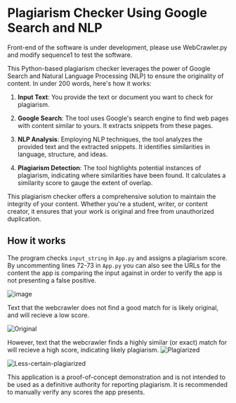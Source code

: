 # Plagiarism Checker Using Google Search and NLP

Front-end of the software is under development, please use WebCrawler.py and modify sequence1 to test the software.

This Python-based plagiarism checker leverages the power of Google Search and Natural Language Processing (NLP) to ensure the originality of content. In under 200 words, here's how it works:

1. **Input Text**: You provide the text or document you want to check for plagiarism.

2. **Google Search**: The tool uses Google's search engine to find web pages with content similar to yours. It extracts snippets from these pages.

3. **NLP Analysis**: Employing NLP techniques, the tool analyzes the provided text and the extracted snippets. It identifies similarities in language, structure, and ideas.

4. **Plagiarism Detection**: The tool highlights potential instances of plagiarism, indicating where similarities have been found. It calculates a similarity score to gauge the extent of overlap.

This plagiarism checker offers a comprehensive solution to maintain the integrity of your content. Whether you're a student, writer, or content creator, it ensures that your work is original and free from unauthorized duplication.

## How it works

The program checks `input_string` in `App.py` and assigns a plagiarism score. By uncommenting lines 72-73 in `App.py` you can also see the URLs for the content the app is comparing the input against in order to verify the app is not presenting a false positive. 

![image](https://github.com/user-attachments/assets/5b57ba2e-b13e-4e97-88e5-79208256b849)

Text that the webcrawler does not find a good match for is likely original, and will recieve a low score.

![Original](https://github.com/user-attachments/assets/9fae12db-75f9-4a43-b061-e45e947e1944)

However, text that the webcrawler finds a highly similar (or exact) match for will recieve a high score, indicating likely plagiarism.
![Plagiarized](https://github.com/user-attachments/assets/1d900716-7d03-46aa-bd70-92f9e9ac246f)

![Less-certain-plagiarized](https://github.com/user-attachments/assets/fab0b549-86c1-4047-9229-6c886aaccfaf)

This application is a proof-of-concept demonstration and is not intended to be used as a definitive authority for reporting plagiarism. It is recommended to manually verify any scores the app presents.
